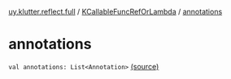 [uy.klutter.reflect.full](../index.md) / [KCallableFuncRefOrLambda](index.md) / [annotations](.)


# annotations
`val annotations: List<Annotation>` [(source)](https://github.com/kohesive/klutter/blob/master/reflect-full-jdk6/src/main/kotlin/uy/klutter/reflect/full/KT-9005.kt#L30)


